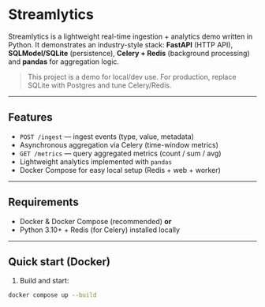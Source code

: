 # Streamlytics

Streamlytics is a lightweight real-time ingestion + analytics demo written in Python.
It demonstrates an industry-style stack: **FastAPI** (HTTP API), **SQLModel/SQLite** (persistence),
**Celery + Redis** (background processing) and **pandas** for aggregation logic.

> This project is a demo for local/dev use. For production, replace SQLite with Postgres and tune Celery/Redis.

---

## Features
- `POST /ingest` — ingest events (type, value, metadata)
- Asynchronous aggregation via Celery (time-window metrics)
- `GET /metrics` — query aggregated metrics (count / sum / avg)
- Lightweight analytics implemented with `pandas`
- Docker Compose for easy local setup (Redis + web + worker)

---

## Requirements
- Docker & Docker Compose (recommended) **or**
- Python 3.10+ + Redis (for Celery) installed locally

---

## Quick start (Docker)
1. Build and start:
```bash
docker compose up --build
